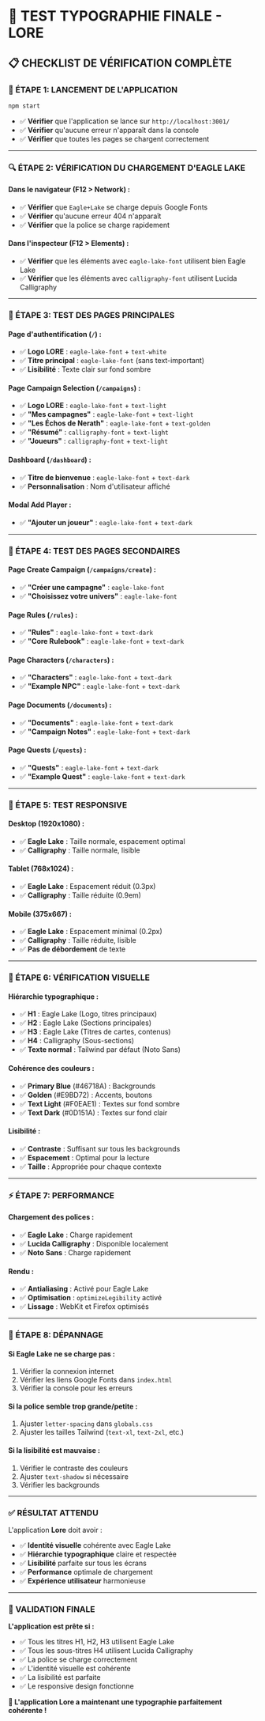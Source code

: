 # 🎨 TEST TYPOGRAPHIE FINALE - LORE

## 📋 **CHECKLIST DE VÉRIFICATION COMPLÈTE**

### **🚀 ÉTAPE 1: LANCEMENT DE L'APPLICATION**
```bash
npm start
```
- ✅ **Vérifier** que l'application se lance sur `http://localhost:3001/`
- ✅ **Vérifier** qu'aucune erreur n'apparaît dans la console
- ✅ **Vérifier** que toutes les pages se chargent correctement

---

### **🔍 ÉTAPE 2: VÉRIFICATION DU CHARGEMENT D'EAGLE LAKE**

#### **Dans le navigateur (F12 > Network) :**
- ✅ **Vérifier** que `Eagle+Lake` se charge depuis Google Fonts
- ✅ **Vérifier** qu'aucune erreur 404 n'apparaît
- ✅ **Vérifier** que la police se charge rapidement

#### **Dans l'inspecteur (F12 > Elements) :**
- ✅ **Vérifier** que les éléments avec `eagle-lake-font` utilisent bien Eagle Lake
- ✅ **Vérifier** que les éléments avec `calligraphy-font` utilisent Lucida Calligraphy

---

### **📱 ÉTAPE 3: TEST DES PAGES PRINCIPALES**

#### **Page d'authentification (`/`) :**
- ✅ **Logo LORE** : `eagle-lake-font` + `text-white`
- ✅ **Titre principal** : `eagle-lake-font` (sans text-important)
- ✅ **Lisibilité** : Texte clair sur fond sombre

#### **Page Campaign Selection (`/campaigns`) :**
- ✅ **Logo LORE** : `eagle-lake-font` + `text-light`
- ✅ **"Mes campagnes"** : `eagle-lake-font` + `text-light`
- ✅ **"Les Échos de Nerath"** : `eagle-lake-font` + `text-golden`
- ✅ **"Résumé"** : `calligraphy-font` + `text-light`
- ✅ **"Joueurs"** : `calligraphy-font` + `text-light`

#### **Dashboard (`/dashboard`) :**
- ✅ **Titre de bienvenue** : `eagle-lake-font` + `text-dark`
- ✅ **Personnalisation** : Nom d'utilisateur affiché

#### **Modal Add Player :**
- ✅ **"Ajouter un joueur"** : `eagle-lake-font` + `text-dark`

---

### **📄 ÉTAPE 4: TEST DES PAGES SECONDAIRES**

#### **Page Create Campaign (`/campaigns/create`) :**
- ✅ **"Créer une campagne"** : `eagle-lake-font`
- ✅ **"Choisissez votre univers"** : `eagle-lake-font`

#### **Page Rules (`/rules`) :**
- ✅ **"Rules"** : `eagle-lake-font` + `text-dark`
- ✅ **"Core Rulebook"** : `eagle-lake-font` + `text-dark`

#### **Page Characters (`/characters`) :**
- ✅ **"Characters"** : `eagle-lake-font` + `text-dark`
- ✅ **"Example NPC"** : `eagle-lake-font` + `text-dark`

#### **Page Documents (`/documents`) :**
- ✅ **"Documents"** : `eagle-lake-font` + `text-dark`
- ✅ **"Campaign Notes"** : `eagle-lake-font` + `text-dark`

#### **Page Quests (`/quests`) :**
- ✅ **"Quests"** : `eagle-lake-font` + `text-dark`
- ✅ **"Example Quest"** : `eagle-lake-font` + `text-dark`

---

### **📱 ÉTAPE 5: TEST RESPONSIVE**

#### **Desktop (1920x1080) :**
- ✅ **Eagle Lake** : Taille normale, espacement optimal
- ✅ **Calligraphy** : Taille normale, lisible

#### **Tablet (768x1024) :**
- ✅ **Eagle Lake** : Espacement réduit (0.3px)
- ✅ **Calligraphy** : Taille réduite (0.9em)

#### **Mobile (375x667) :**
- ✅ **Eagle Lake** : Espacement minimal (0.2px)
- ✅ **Calligraphy** : Taille réduite, lisible
- ✅ **Pas de débordement** de texte

---

### **🎨 ÉTAPE 6: VÉRIFICATION VISUELLE**

#### **Hiérarchie typographique :**
- ✅ **H1** : Eagle Lake (Logo, titres principaux)
- ✅ **H2** : Eagle Lake (Sections principales)
- ✅ **H3** : Eagle Lake (Titres de cartes, contenus)
- ✅ **H4** : Calligraphy (Sous-sections)
- ✅ **Texte normal** : Tailwind par défaut (Noto Sans)

#### **Cohérence des couleurs :**
- ✅ **Primary Blue** (#46718A) : Backgrounds
- ✅ **Golden** (#E9BD72) : Accents, boutons
- ✅ **Text Light** (#F0EAE1) : Textes sur fond sombre
- ✅ **Text Dark** (#0D151A) : Textes sur fond clair

#### **Lisibilité :**
- ✅ **Contraste** : Suffisant sur tous les backgrounds
- ✅ **Espacement** : Optimal pour la lecture
- ✅ **Taille** : Appropriée pour chaque contexte

---

### **⚡ ÉTAPE 7: PERFORMANCE**

#### **Chargement des polices :**
- ✅ **Eagle Lake** : Charge rapidement
- ✅ **Lucida Calligraphy** : Disponible localement
- ✅ **Noto Sans** : Charge rapidement

#### **Rendu :**
- ✅ **Antialiasing** : Activé pour Eagle Lake
- ✅ **Optimisation** : `optimizeLegibility` activé
- ✅ **Lissage** : WebKit et Firefox optimisés

---

### **🔧 ÉTAPE 8: DÉPANNAGE**

#### **Si Eagle Lake ne se charge pas :**
1. Vérifier la connexion internet
2. Vérifier les liens Google Fonts dans `index.html`
3. Vérifier la console pour les erreurs

#### **Si la police semble trop grande/petite :**
1. Ajuster `letter-spacing` dans `globals.css`
2. Ajuster les tailles Tailwind (`text-xl`, `text-2xl`, etc.)

#### **Si la lisibilité est mauvaise :**
1. Vérifier le contraste des couleurs
2. Ajuster `text-shadow` si nécessaire
3. Vérifier les backgrounds

---

### **✅ RÉSULTAT ATTENDU**

L'application **Lore** doit avoir :
- ✅ **Identité visuelle** cohérente avec Eagle Lake
- ✅ **Hiérarchie typographique** claire et respectée
- ✅ **Lisibilité** parfaite sur tous les écrans
- ✅ **Performance** optimale de chargement
- ✅ **Expérience utilisateur** harmonieuse

---

### **🎯 VALIDATION FINALE**

**L'application est prête si :**
- ✅ Tous les titres H1, H2, H3 utilisent Eagle Lake
- ✅ Tous les sous-titres H4 utilisent Lucida Calligraphy
- ✅ La police se charge correctement
- ✅ L'identité visuelle est cohérente
- ✅ La lisibilité est parfaite
- ✅ Le responsive design fonctionne

**🎨 L'application Lore a maintenant une typographie parfaitement cohérente !**


